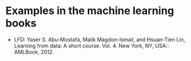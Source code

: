 # Examples in the machine learning books

- LFD: Yaser S. Abu-Mostafa, Malik Magdon-Ismail, and Hsuan-Tien Lin, Learning from data: A short course. Vol. 4. New York, NY, USA:: AMLBook, 2012.
